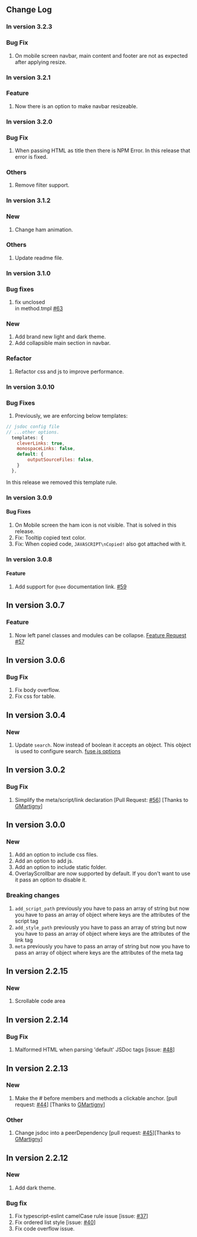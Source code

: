 ## Change Log

### In version 3.2.3

### Bug Fix

1. On mobile screen navbar, main content and footer are not as expected after applying resize.

### In version 3.2.1

### Feature

1. Now there is an option to make navbar resizeable.

### In version 3.2.0

### Bug Fix

1. When passing HTML as title then there is NPM Error. In this release that error is fixed.

### Others

1. Remove filter support.

### In version 3.1.2

### New

1. Change ham animation.

### Others

1. Update readme file.

### In version 3.1.0

### Bug fixes

1. fix unclosed <div> in method.tmpl [#63](https://github.com/ankitskvmdam/clean-jsdoc-theme/issues/63)

### New

1. Add brand new light and dark theme.
1. Add collapsible main section in navbar.

### Refactor

1. Refactor css and js to improve performance.

### In version 3.0.10

### Bug Fixes

1. Previously, we are enforcing below templates:

```js
// jsdoc config file
// ...other options.
  templates: {
    cleverLinks: true,
    monospaceLinks: false,
    default: {
        outputSourceFiles: false,
    }
  },
```

In this release we removed this template rule.

### In version 3.0.9

#### Bug Fixes

1. On Mobile screen the ham icon is not visible. That is solved in this release.
2. Fix: Tooltip copied text color.
3. Fix: When copied code, `JAVASCRIPT\nCopied!` also got attached with it.

### In version 3.0.8

#### Feature

1. Add support for `@see` documentation link. [#59](https://github.com/ankitskvmdam/clean-jsdoc-theme/issues/59)

## In version 3.0.7

### Feature

1. Now left panel classes and modules can be collapse. [Feature Request #57](https://github.com/ankitskvmdam/clean-jsdoc-theme/issues/57)

## In version 3.0.6

### Bug Fix

1. Fix body overflow.
1. Fix css for table.

## In version 3.0.4

### New

1. Update `search`. Now instead of boolean it accepts an object. This object is used to configure search. [fuse.js options](https://fusejs.io/api/options.html)

## In version 3.0.2

### Bug Fix

1. Simplify the meta/script/link declaration [Pull Request: [#56](https://github.com/ankitskvmdam/clean-jsdoc-theme/pull/56)] [Thanks to [GMartigny](https://github.com/GMartigny)]

## In version 3.0.0

### New

1. Add an option to include css files.
1. Add an option to add js.
1. Add an option to include static folder.
1. OverlayScrollbar are now supported by default. If you don't want to use it pass an option to disable it.

### Breaking changes

1. `add_script_path` previously you have to pass an array of string but now you have to pass an array of object where keys are the attributes of the script tag
1. `add_style_path` previously you have to pass an array of string but now you have to pass an array of object where keys are the attributes of the link tag
1. `meta` previously you have to pass an array of string but now you have to pass an array of object where keys are the attributes of the meta tag

## In version 2.2.15

### New

1. Scrollable code area

## In version 2.2.14

### Bug Fix

1.  Malformed HTML when parsing 'default' JSDoc tags [issue: [#48](https://github.com/ankitskvmdam/clean-jsdoc-theme/issues/48)]

## In version 2.2.13

### New

1.  Make the # before members and methods a clickable anchor. [pull request: [#44](https://github.com/ankitskvmdam/clean-jsdoc-theme/pull/44)] [Thanks to [GMartigny](https://github.com/GMartigny)]

### Other

1.  Change jsdoc into a peerDependency [pull request: [#45](https://github.com/ankitskvmdam/clean-jsdoc-theme/pull/45)][Thanks to [GMartigny](https://github.com/GMartigny)]

## In version 2.2.12

### New

1.  Add dark theme.

### Bug fix

1.  Fix typescript-eslint camelCase rule issue [issue: [#37](https://github.com/ankitskvmdam/clean-jsdoc-theme/issues/37)]
1.  Fix ordered list style [issue: [#40](https://github.com/ankitskvmdam/clean-jsdoc-theme/issues/40)]
1.  Fix code overflow issue.
